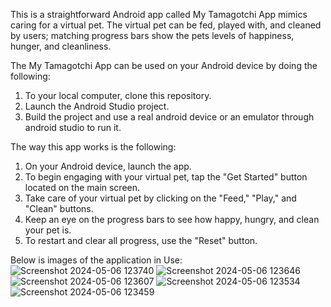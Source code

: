
This is a  straightforward Android app called My Tamagotchi App mimics caring for a virtual pet. The virtual pet can be fed, played with, and cleaned by users; matching progress bars show the pets levels of happiness, hunger, and cleanliness.

The My Tamagotchi App can be used on your Android device by doing the following:
1. To your local computer, clone this repository.
2. Launch the Android Studio project.
3. Build the project and use a real android device or an emulator through android studio to run it.

The way this app works is the following:
1. On your Android device, launch the app.
2. To begin engaging with your virtual pet, tap the "Get Started" button located on the main screen.
3. Take care of  your virtual pet by clicking on the "Feed," "Play," and "Clean" buttons.
4. Keep an eye on the progress bars to see how happy, hungry, and clean your pet is.
5. To restart and clear all progress, use the "Reset" button.

Below is images of the application in Use:
![Screenshot 2024-05-06 123740](https://github.com/ST10441406-ZaahidIsmail/myTamagotchiPetApp/assets/164514640/33c7beb3-1917-4452-965f-37929de14852)
![Screenshot 2024-05-06 123646](https://github.com/ST10441406-ZaahidIsmail/myTamagotchiPetApp/assets/164514640/e7078870-fd12-4b3d-b9a0-a2268bf5c5ae)
![Screenshot 2024-05-06 123607](https://github.com/ST10441406-ZaahidIsmail/myTamagotchiPetApp/assets/164514640/65b4b542-3761-47ce-a213-de30029798a1)
![Screenshot 2024-05-06 123534](https://github.com/ST10441406-ZaahidIsmail/myTamagotchiPetApp/assets/164514640/f27fea7a-a498-4cb3-a1bc-473604917b38)
![Screenshot 2024-05-06 123459](https://github.com/ST10441406-ZaahidIsmail/myTamagotchiPetApp/assets/164514640/7ea4ed9c-0940-4e79-a3e9-834120ee423a)

